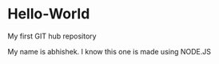# Hello-World
My first GIT hub repository

My name is abhishek.
I know this one is made using NODE.JS
